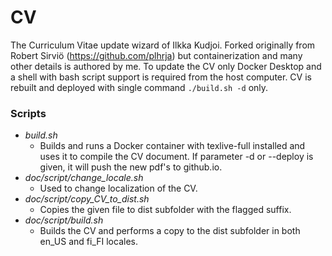 # CV #

The Curriculum Vitae update wizard of Ilkka Kudjoi. Forked originally from Robert Sirviö (https://github.com/plhrja) but containerization and many other details is authored by me. To update the CV only Docker Desktop and a shell with bash script support is required from the host computer. CV is rebuilt and deployed with single command `./build.sh -d` only.

### Scripts  ###

* *build.sh*
    * Builds and runs a Docker container with texlive-full installed and uses it to compile the CV document. If parameter -d or --deploy is given, it will push the new pdf's to github.io. 
* *doc/script/change_locale.sh*
    * Used to change localization of the CV.
* *doc/script/copy_CV_to_dist.sh*
    * Copies the given file to dist subfolder with the flagged suffix.
* *doc/script/build.sh*
    * Builds the CV and performs a copy to the dist subfolder in both en\_US and fi\_FI locales.
